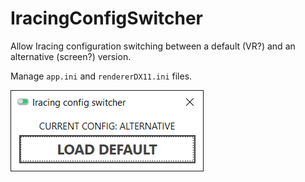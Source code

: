 # IracingConfigSwitcher

Allow Iracing configuration switching between a default (VR?) and an alternative (screen?) version.

Manage `app.ini` and `rendererDX11.ini` files.

![Screenshot](screenshot.png)
